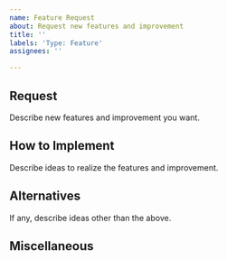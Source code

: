 ```yaml
---
name: Feature Request
about: Request new features and improvement
title: ''
labels: 'Type: Feature'
assignees: ''

---
```


## Request

Describe new features and improvement you want.

## How to Implement

Describe ideas to realize the features and improvement.

## Alternatives

If any, describe ideas other than the above.

## Miscellaneous
